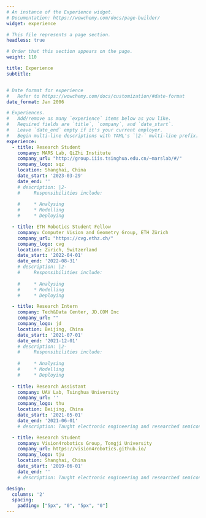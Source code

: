 ```yaml
---
# An instance of the Experience widget.
# Documentation: https://wowchemy.com/docs/page-builder/
widget: experience

# This file represents a page section.
headless: true

# Order that this section appears on the page.
weight: 110

title: Experience
subtitle:


# Date format for experience
#   Refer to https://wowchemy.com/docs/customization/#date-format
date_format: Jan 2006

# Experiences.
#   Add/remove as many `experience` items below as you like.
#   Required fields are `title`, `company`, and `date_start`.
#   Leave `date_end` empty if it's your current employer.
#   Begin multi-line descriptions with YAML's `|2-` multi-line prefix.
experience:
  - title: Research Student
    company: MARS Lab, QiZhi Institute
    company_url: "http://group.iiis.tsinghua.edu.cn/~marslab/#/"
    company_logo: sqz
    location: Shanghai, China
    date_start: '2023-03-29'
    date_end: ''
    # description: |2-
    #     Responsibilities include:
        
    #     * Analysing
    #     * Modelling
    #     * Deploying

  - title: ETH Robotics Student Fellow
    company: Computer Vision and Geometry Group, ETH Zürich
    company_url: "https://cvg.ethz.ch/"
    company_logo: cvg
    location: Zürich, Switzerland
    date_start: '2022-04-01'
    date_end: '2022-08-31'
    # description: |2-
    #     Responsibilities include:
        
    #     * Analysing
    #     * Modelling
    #     * Deploying

  - title: Research Intern
    company: Tech&Data Center, JD.COM Inc
    company_url: ""
    company_logo: jd
    location: Beijing, China
    date_start: '2021-07-01'
    date_end: '2021-12-01'
    # description: |2-
    #     Responsibilities include:
        
    #     * Analysing
    #     * Modelling
    #     * Deploying
        
  - title: Research Assistant
    company: UAV Lab, Tsinghua University
    company_url: ''
    company_logo: thu
    location: Beijing, China
    date_start: '2021-05-01'
    date_end: '2021-06-01'
    # description: Taught electronic engineering and researched semiconductor physics.

  - title: Research Student
    company: Vision4robotics Group, Tongji University
    company_url: https://vision4robotics.github.io/
    company_logo: tju
    location: Shanghai, China
    date_start: '2019-06-01'
    date_end: ''
    # description: Taught electronic engineering and researched semiconductor physics.

design:
  columns: '2'
  spacing:
    padding: ["5px", "0", "5px", "0"]
---
```

